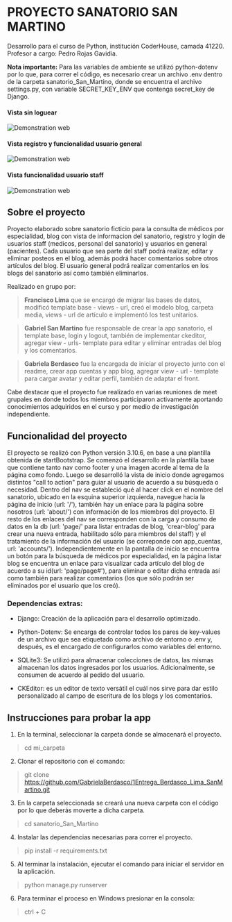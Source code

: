 # PROYECTO SANATORIO SAN MARTINO

Desarrollo para el curso de Python, institución CoderHouse, camada 41220. 
Profesor a cargo: Pedro Rojas Gavidia.

**Nota importante:** Para las variables de ambiente se utilizó python-dotenv por lo que, para correr el código, es necesario crear un archivo .env dentro de la carpeta sanatorio_San_Martino, donde se encuentra el archivo settings.py, con variable SECRET_KEY_ENV que contenga secret_key de Django.

#### Vista sin loguear

![Demonstration web](./sanatorio_San_Martino/app_sanatorio/static/app_sanatorio/assets/img/inicial.gif)

#### Vista registro y funcionalidad usuario general

![Demonstration web](./sanatorio_San_Martino/app_sanatorio/static/app_sanatorio/assets/img/usuariogral.gif)

#### Vista funcionalidad usuario staff

![Demonstration web](./sanatorio_San_Martino/app_sanatorio/static/app_sanatorio/assets/img/usuarioStaff.gif)

## Sobre el proyecto

Proyecto elaborado sobre sanatorio ficticio para la consulta de médicos por especialidad, blog con vista de informacion del sanatorio, registro y login de usuarios staff (medicos, personal del sanatorio) y usuarios en general (pacientes). Cada usuario que sea parte del staff podrá realizar, editar y eliminar posteos en el blog, además podrá hacer comentarios sobre otros artículos del blog. El usuario general podrá realizar comentarios en los blogs del sanatorio así como también eliminarlos. 

Realizado en grupo por:
> **Francisco Lima** que se encargó de migrar las bases de datos, modificó template base - views - url, creó el modelo blog, carpeta media, views -  url de artículo e implementó los test unitarios.

> **Gabriel San Martino** fue responsable de crear la app sanatorio, el template base, login y logout, también de implementar ckeditor, agregar view - urls- template para editar y eliminar entradas del blog y los comentarios.

> **Gabriela Berdasco** fue la encargada de iniciar el proyecto junto con el readme, crear app cuentas y app blog, agregar view - url - template para cargar avatar y editar perfil, también de adaptar el front.

Cabe destacar que el proyecto fue realizado en varias reuniones de meet grupales en donde todos los miembros participaron activamente aportando conocimientos adquiridos en el curso y por medio de investigación independiente.


## Funcionalidad del proyecto

El proyecto se realizó con Python versión 3.10.6, en base a una plantilla obtenida de startBootstrap. Se comenzó el desarrollo en la plantilla base que contiene tanto nav como footer y una imagen acorde al tema de la página como fondo. Luego se desarrolló la vista de inicio donde agregamos distintos "call to action" para guiar al usuario de acuerdo a su búsqueda o necesidad. Dentro del nav se estableció qué al hacer click en el nombre del sanatorio, ubicado en la esquina superior izquierda, navegue hacia la página de inicio (url: '/'), también hay un enlace para la página sobre nosotros (url: 'about/') con información de los miembros del proyecto. El resto de los enlaces del nav se corresponden con la carga y consumo de datos en la db (url: 'page/' para listar entradas de blog, 'crear-blog' para crear una nueva entrada, habilitado sólo para miembros del staff) y el tratamiento de la información del usuario (se correponde con app_cuentas, url: 'accounts/'). Independientemente en la pantalla de inicio se encuentra un botón para la búsqueda de médicos por especialidad, en la página listar blog se encuentra un enlace para visualizar cada artículo del blog de acuerdo a su id(url: 'page/page#'), para eliminar o editar dicha entrada así como también para realizar comentarios (los que sólo podrán ser eliminados por el usuario que los creó).


### Dependencias extras:

* Django: Creación de la aplicación para el desarrollo optimizado.

* Python-Dotenv: Se encarga de controlar todos los pares de key-values de un archivo que sea etiquetado como archivo de entorno o .env y, después, es el encargado de configurarlos como variables del entorno.

* SQLite3: Se utilizó para almacenar colecciones de datos, las mismas almacenan los datos ingresados por los usuarios. Adicionalmente, se consumen de acuerdo al pedido del usuario.

* CKEditor: es un editor de texto versátil el cuál nos sirve para dar estilo personalizado al campo de escritura de los blogs y los comentarios.

## Instrucciones para probar la app

1. En la terminal, seleccionar la carpeta donde se almacenará el proyecto.

> cd mi_carpeta

2. Clonar el repositorio con el comando: 

> git clone https://github.com/GabrielaBerdasco/1Entrega_Berdasco_Lima_SanMartino.git

3. En la carpeta seleccionada se creará una nueva carpeta con el código por lo que deberás moverte a dicha carpeta.

> cd sanatorio_San_Martino

4. Instalar las dependencias necesarias para correr el proyecto.

> pip install -r requirements.txt

5. Al terminar la instalación, ejecutar el comando para iniciar el servidor en la aplicación.

> python manage.py runserver

6. Para terminar el proceso en Windows presionar en la consola:

> ctrl + C 


